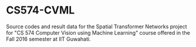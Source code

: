 # CS574-CVML
Source codes and result data for the Spatial Transformer Networks project for "CS 574 Computer Vision using Machine Learning" course offered in the Fall 2016 semester at IIT Guwahati.
